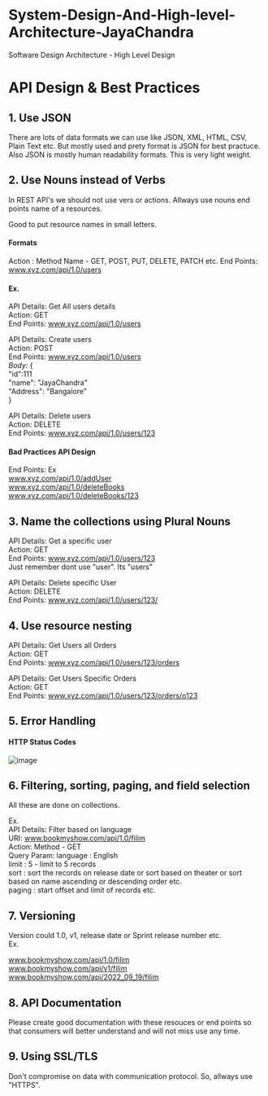 # System-Design-And-High-level-Architecture-JayaChandra
Software Design Architecture - High Level Design

# API Design & Best Practices

## 1. Use JSON

There are lots of data formats we can use like JSON, XML, HTML, CSV, Plain Text etc. But mostly used and prety format is JSON for best practuce. Also JSON is mostly human readability formats. This is very light weight.<br> 

## 2. Use Nouns instead of Verbs
In REST API's we should not use vers or actions. Allways use nouns end points name of a resources.<br>

Good to put resource names in small letters.<br>

#### Formats
Action : Method Name - GET, POST, PUT, DELETE, PATCH etc.
End Points: www.xyz.com/api/1.0/users

#### Ex. 
API Details: Get All users details <br>
Action: GET <br>
End Points: www.xyz.com/api/1.0/users <br>

API Details: Create users <br>
Action: POST<br>
End Points: www.xyz.com/api/1.0/users <br>
*Body:* {<br>
        "id":111<br>
        "name": "JayaChandra"<br>
        "Address": "Bangalore"<br>
      }<br>

API Details: Delete users <br>
Action: DELETE<br>
End Points: www.xyz.com/api/1.0/users/123 <br>

#### Bad Practices API Design
End Points: Ex<br>
www.xyz.com/api/1.0/addUser <br>
www.xyz.com/api/1.0/deleteBooks<br>
www.xyz.com/api/1.0/deleteBooks/123<br>

## 3. Name the collections using Plural Nouns

API Details: Get a specific user <br>
Action: GET<br>
End Points: www.xyz.com/api/1.0/users/123 <br>  Just remember dont use "user". Its "users"

API Details: Delete specific User <br>
Action: DELETE<br>
End Points: www.xyz.com/api/1.0/users/123/ <br>

## 4. Use resource nesting

API Details: Get Users all Orders <br>
Action: GET<br>
End Points: www.xyz.com/api/1.0/users/123/orders <br>

API Details: Get Users Specific Orders <br>
Action: GET<br>
End Points: www.xyz.com/api/1.0/users/123/orders/o123 <br>

## 5. Error Handling

#### HTTP Status Codes

![image](https://user-images.githubusercontent.com/115500959/196740878-3e1e90a9-9739-4376-9341-8d6acb2e132f.png)


## 6. Filtering, sorting, paging, and field selection

All these are done on collections. <br>

Ex. <br>
API Details: Filter based on language<br>
URI: www.bookmyshow.com/api/1.0/filim <br>
Action: Method - GET <br>
Query Param: language : English <br>
             limit : 5 - limit to 5 records <br>
             sort : sort the records on release date or sort based on theater or sort based on name ascending or descending order etc. <br>
             paging : start offset and limit of records etc. <br>

## 7. Versioning

Version could 1.0, v1, release date or Sprint release number etc.<br>
Ex.<br>

www.bookmyshow.com/api/1.0/filim <br>
www.bookmyshow.com/api/v1/filim <br>
www.bookmyshow.com/api/2022_09_19/filim <br>

## 8. API Documentation

Please create good documentation with these resouces or end points so that consumers will better understand and will not miss use any time.

## 9. Using SSL/TLS

Don't compromise on data with communication protocol. So, allways use "HTTPS".
